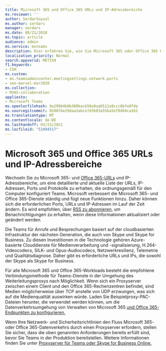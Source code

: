 ```yaml
---
title: Microsoft 365 und Office 365 URLs und IP-Adressbereiche
ms.reviewer: ''
author: SerdarSoysal
ms.author: serdars
manager: serdars
ms.date: 08/21/2018
ms.topic: article
audience: admin
ms.service: msteams
description: Hier erfahren Sie, wie Sie Microsoft 365 oder Office 365 URLs und IP-Adressbereiche ordnungsgemäß konfigurieren und den Weiterleitungsproxy nach Möglichkeit für Verbindungen mit dem Microsoft Teams umgehen.
localization_priority: Normal
search.appverid: MET150
f1.keywords:
- CSH
ms.custom:
- ms.teamsadmincenter.meetingsettings.network.ports
- seo-marvel-mar2020
ms.collection:
- M365-collaboration
appliesto:
- Microsoft Teams
ms.openlocfilehash: 9a29984b0b389bacb50a9aa6512a9ccc8bfe07de
ms.sourcegitcommit: 01087be29daa3abce7d3b03a55ba5ef8db4ca161
ms.translationtype: MT
ms.contentlocale: de-DE
ms.lasthandoff: 03/23/2021
ms.locfileid: "51094517"
---
```

<a name="microsoft-365-and-office-365-urls-and-ip-address-ranges"></a>Microsoft 365 und Office 365 URLs und IP-Adressbereiche
=======================================================

Wechseln Sie zu Microsoft 365- und [Office 365-URLs](/office365/enterprise/urls-and-ip-address-ranges#skype-for-business-online-and-microsoft-teams) und IP-Adressbereiche, um eine detaillierte und aktuelle Liste der URLs, IP-Adressen, Ports und Protokolle zu erhalten, die ordnungsgemäß für den Computer konfiguriert Teams. Microsoft verbessert die Microsoft 365- und Office 365-Dienste ständig und fügt neue Funktionen hinzu. Daher können sich die erforderlichen Ports, URLs und IP-Adressen im Lauf der Zeit ändern. Es wird empfohlen, über [RSS zu abonnieren,](/office365/enterprise/urls-and-ip-address-ranges#skype-for-business-online-and-microsoft-teams) um Benachrichtigungen zu erhalten, wenn diese Informationen aktualisiert oder geändert werden.

Die Teams für Anrufe und Besprechungen basiert auf der cloudbasierten Infrastruktur der nächsten Generation, die auch von Skype und Skype for Business. Zu diesen Investitionen in die Technologie gehören Azure-basierte Clouddienste für Medienverarbeitung und -signalisierung, H.264-Videocodecs, SILK- und Opus-Audiocodecs, Netzwerkresilienz, Telemetrie und Qualitätsdiagnose. Daher gibt es erforderliche URLs und IPs, die sowohl der Skype als Skype for Business.

Für alle Microsoft 365 und Office 365-Workloads besteht die empfohlene Verbindungsmethode für Teams-Dienste in der Umgehung des Weiterleitungsproxys nach Möglichkeit. Wenn sich ein Proxyserver zwischen einem Client und den Office 365-Rechenzentren befindet, sind Medien möglicherweise über TCP anstelle von UDP erzwungen, was sich auf die Medienqualität auswirken würde. Laden Sie Beispielproxy-PAC-Dateien herunter, die verwendet werden können, um die Datenverkehrsumgehung von Verwalten von Microsoft 365 [und Office 365-Endpunkten zu konfigurieren.](/office365/enterprise/managing-office-365-endpoints)

Wenn Ihre Netzwerk- und Sicherheitsrichtlinien den Fluss Microsoft 365- oder Office 365-Datenverkehrs durch einen Proxyserver erfordern, stellen Sie sicher, dass die oben genannten Anforderungen bereits erfüllt sind, bevor Sie Teams in der Produktion bereitstellen. Weitere Informationen finden Sie unter [Proxyserver für Teams oder Skype for Business Online.](proxy-servers-for-skype-for-business-online.md)